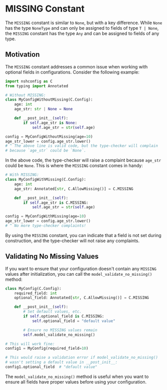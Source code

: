 # MISSING Constant

The `MISSING` constant is similar to `None`, but with a key difference. While `None` has the type `NoneType` and can only be assigned to fields of type `T | None`, the `MISSING` constant has the type `Any` and can be assigned to fields of any type.

## Motivation

The `MISSING` constant addresses a common issue when working with optional fields in configurations. Consider the following example:

```python
import nshconfig as C
from typing import Annotated

# Without MISSING:
class MyConfigWithoutMissing(C.Config):
    age: int
    age_str: str | None = None

    def __post_init__(self):
        if self.age_str is None:
            self.age_str = str(self.age)

config = MyConfigWithoutMissing(age=10)
age_str_lower = config.age_str.lower()
# ^ The above line is valid code, but the type-checker will complain
# because `age_str` could be `None`.
```

In the above code, the type-checker will raise a complaint because `age_str` could be `None`. This is where the `MISSING` constant comes in handy:

```python
# With MISSING:
class MyConfigWithMissing(C.Config):
    age: int
    age_str: Annotated[str, C.AllowMissing()] = C.MISSING

    def __post_init__(self):
        if self.age_str is C.MISSING:
            self.age_str = str(self.age)

config = MyConfigWithMissing(age=10)
age_str_lower = config.age_str.lower()
# ^ No more type-checker complaints!
```

By using the `MISSING` constant, you can indicate that a field is not set during construction, and the type-checker will not raise any complaints.

## Validating No Missing Values

If you want to ensure that your configuration doesn't contain any `MISSING` values after initialization, you can call the `model_validate_no_missing()` method:

```python
class MyConfig(C.Config):
    required_field: int
    optional_field: Annotated[str, C.AllowMissing()] = C.MISSING

    def __post_init__(self):
        # Set default values, etc.
        if self.optional_field is C.MISSING:
            self.optional_field = "default value"

        # Ensure no MISSING values remain
        self.model_validate_no_missing()

# This will work fine:
config1 = MyConfig(required_field=10)

# This would raise a validation error if model_validate_no_missing()
# wasn't setting a default value in __post_init__:
config1.optional_field  # "default value"
```

The `model_validate_no_missing()` method is useful when you want to ensure all fields have proper values before using your configuration.
